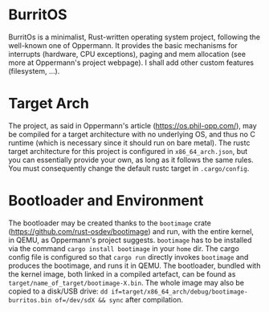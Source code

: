 # BurritOS
BurritOs is a minimalist, Rust-written operating system project, following the well-known one of Oppermann.
It provides the basic mechanisms for interrupts (hardware, CPU exceptions), paging and mem allocation (see more at Oppermann's project webpage).
I shall add other custom features (filesystem, ...).

# Target Arch
The project, as said in Oppermann's article (https://os.phil-opp.com/), may be compiled for a target architecture
with no underlying OS, and thus no C runtime (which is necessary since it should run on bare metal).
The rustc target architecture for this project is configured in `x86_64_arch.json`, but you can
essentially provide your own, as long as it follows the same rules.
You must consequently change the default rustc target in `.cargo/config`.

# Bootloader and Environment
The bootloader may be created thanks to the `bootimage` crate (https://github.com/rust-osdev/bootimage) and run, with the entire kernel, in QEMU, as Oppermann's project suggests.
`bootimage` has to be installed via the command `cargo install bootimage` in your `home` dir.
The cargo config file is configured so that `cargo run` directly invokes `bootimage` and produces the bootimage, and runs it in QEMU. 
The bootloader, bundled with the kernel image, both linked in a compiled artefact, can be found as `target/name_of_target/bootimage-X.bin`.
The whole image may also be copied to a disk/USB drive: `dd if=target/x86_64_arch/debug/bootimage-burritos.bin of=/dev/sdX && sync` after compilation.
